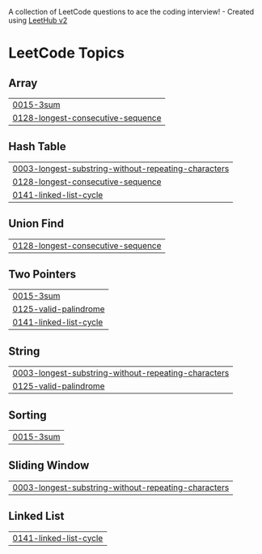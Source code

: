 A collection of LeetCode questions to ace the coding interview! - Created using [LeetHub v2](https://github.com/arunbhardwaj/LeetHub-2.0)
<!---LeetCode Topics Start-->
# LeetCode Topics
## Array
|  |
| ------- |
| [0015-3sum](https://github.com/SP2481/Leetcode-Problems/tree/master/0015-3sum) |
| [0128-longest-consecutive-sequence](https://github.com/SP2481/Leetcode-Problems/tree/master/0128-longest-consecutive-sequence) |
## Hash Table
|  |
| ------- |
| [0003-longest-substring-without-repeating-characters](https://github.com/SP2481/Leetcode-Problems/tree/master/0003-longest-substring-without-repeating-characters) |
| [0128-longest-consecutive-sequence](https://github.com/SP2481/Leetcode-Problems/tree/master/0128-longest-consecutive-sequence) |
| [0141-linked-list-cycle](https://github.com/SP2481/Leetcode-Problems/tree/master/0141-linked-list-cycle) |
## Union Find
|  |
| ------- |
| [0128-longest-consecutive-sequence](https://github.com/SP2481/Leetcode-Problems/tree/master/0128-longest-consecutive-sequence) |
## Two Pointers
|  |
| ------- |
| [0015-3sum](https://github.com/SP2481/Leetcode-Problems/tree/master/0015-3sum) |
| [0125-valid-palindrome](https://github.com/SP2481/Leetcode-Problems/tree/master/0125-valid-palindrome) |
| [0141-linked-list-cycle](https://github.com/SP2481/Leetcode-Problems/tree/master/0141-linked-list-cycle) |
## String
|  |
| ------- |
| [0003-longest-substring-without-repeating-characters](https://github.com/SP2481/Leetcode-Problems/tree/master/0003-longest-substring-without-repeating-characters) |
| [0125-valid-palindrome](https://github.com/SP2481/Leetcode-Problems/tree/master/0125-valid-palindrome) |
## Sorting
|  |
| ------- |
| [0015-3sum](https://github.com/SP2481/Leetcode-Problems/tree/master/0015-3sum) |
## Sliding Window
|  |
| ------- |
| [0003-longest-substring-without-repeating-characters](https://github.com/SP2481/Leetcode-Problems/tree/master/0003-longest-substring-without-repeating-characters) |
## Linked List
|  |
| ------- |
| [0141-linked-list-cycle](https://github.com/SP2481/Leetcode-Problems/tree/master/0141-linked-list-cycle) |
<!---LeetCode Topics End-->